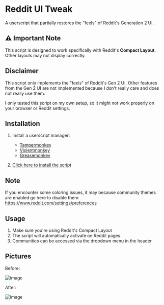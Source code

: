 # Reddit UI Tweak

A userscript that partially restores the "feels" of Reddit's Generation 2 UI.

## ⚠️ Important Note
This script is designed to work specifically with Reddit's **Compact Layout**. Other layouts may not display correctly.

## Disclaimer
This script only implements the "feels" of Reddit's Gen 2 UI. Other features from the Gen 2 UI are not implemented because I don't really care and does not really use them.

I only tested this script on my own setup, so it might not work properly on your browser or Reddit settings.

## Installation

1. Install a userscript manager:
   - [Tampermonkey](https://www.tampermonkey.net/)
   - [Violentmonkey](https://violentmonkey.github.io/)
   - [Greasemonkey](https://www.greasespot.net/)

2. [Click here to install the script](https://github.com/torikushiii/reddit-ui-restore/raw/refs/heads/main/reddit.user.js)

## Note

If you encounter some coloring issues, it may because community themes are enabled go here to disable them: https://www.reddit.com/settings/preferences

## Usage

1. Make sure you're using Reddit's Compact Layout
2. The script will automatically activate on Reddit pages
3. Communities can be accessed via the dropdown menu in the header

## Pictures

Before:

![image](https://github.com/user-attachments/assets/4ca47a69-d471-4c1e-9dbd-955b30840a31)

After:

![image](https://github.com/user-attachments/assets/cf5a5f43-5eeb-4730-928e-978468bfc155)
